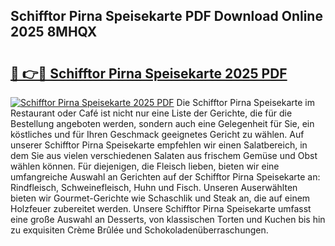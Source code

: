 ## Schifftor Pirna Speisekarte PDF Download Online 2025 8MHQX

# <h2><a href="http://gce9tzz.nevu.top/?p=Schifftor+Pirna+Speisekarte">🔗 👉🔴 Schifftor Pirna Speisekarte 2025 PDF</a></h2>

[![Schifftor Pirna Speisekarte 2025 PDF](https://i.imgur.com/dBaPXMq.png)](http://gce9tzz.nevu.top/?p=Schifftor+Pirna+Speisekarte)
Die Schifftor Pirna Speisekarte im Restaurant oder Café ist nicht nur eine Liste der Gerichte, die für die Bestellung angeboten werden, sondern auch eine Gelegenheit für Sie, ein köstliches und für Ihren Geschmack geeignetes Gericht zu wählen. Auf unserer Schifftor Pirna Speisekarte empfehlen wir einen Salatbereich, in dem Sie aus vielen verschiedenen Salaten aus frischem Gemüse und Obst wählen können. Für diejenigen, die Fleisch lieben, bieten wir eine umfangreiche Auswahl an Gerichten auf der Schifftor Pirna Speisekarte an: Rindfleisch, Schweinefleisch, Huhn und Fisch. Unseren Auserwählten bieten wir Gourmet-Gerichte wie Schaschlik und Steak an, die auf einem Holzfeuer zubereitet werden. Unsere Schifftor Pirna Speisekarte umfasst eine große Auswahl an Desserts, von klassischen Torten und Kuchen bis hin zu exquisiten Crème Brûlée und Schokoladenüberraschungen.

